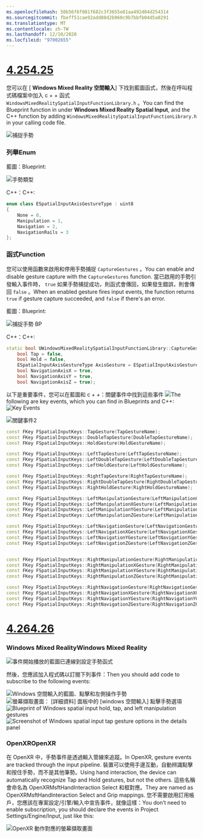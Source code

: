 ```yaml
---
ms.openlocfilehash: 50b56f6f081f682c3f3655e81aa492d84d254314
ms.sourcegitcommit: fbeff51cae92add88d2b960c9b7bbfb04d5a0291
ms.translationtype: MT
ms.contentlocale: zh-TW
ms.lasthandoff: 12/10/2020
ms.locfileid: "97002655"
---
```

# <a name="425"></a>[<span data-ttu-id="5cfa0-101">4.25</span><span class="sxs-lookup"><span data-stu-id="5cfa0-101">4.25</span></span>](#tab/425)

<span data-ttu-id="5cfa0-102">您可以在 [ **Windows Mixed Reality 空間輸入**] 下找到藍圖函式，然後在呼叫程式碼檔案中加入 c + + 函式 `WindowsMixedRealitySpatialInputFunctionLibrary.h` 。</span><span class="sxs-lookup"><span data-stu-id="5cfa0-102">You can find the Blueprint function in under **Windows Mixed Reality Spatial Input**, and the C++ function by adding `WindowsMixedRealitySpatialInputFunctionLibrary.h` in your calling code file.</span></span>

![捕捉手勢](../images/unreal/capture-gestures.png)

### <a name="enum"></a><span data-ttu-id="5cfa0-104">列舉</span><span class="sxs-lookup"><span data-stu-id="5cfa0-104">Enum</span></span>
<!-- Deprecated
The `ESPatialInputAxisGestureType` enum describes spatial axis gestures and are [fully documented](../../out-of-scope/deprecated/holograms-211.md).
-->
<span data-ttu-id="5cfa0-105">藍圖：</span><span class="sxs-lookup"><span data-stu-id="5cfa0-105">Blueprint:</span></span>

![手勢類型](../images/unreal/gesture-type.png)

<span data-ttu-id="5cfa0-107">C++：</span><span class="sxs-lookup"><span data-stu-id="5cfa0-107">C++:</span></span>
```cpp
enum class ESpatialInputAxisGestureType : uint8
{
    None = 0,
    Manipulation = 1,
    Navigation = 2,
    NavigationRails = 3
};
```

### <a name="function"></a><span data-ttu-id="5cfa0-108">函式</span><span class="sxs-lookup"><span data-stu-id="5cfa0-108">Function</span></span>
<span data-ttu-id="5cfa0-109">您可以使用函數來啟用和停用手勢捕捉 `CaptureGestures` 。</span><span class="sxs-lookup"><span data-stu-id="5cfa0-109">You can enable and disable gesture capture with the `CaptureGestures` function.</span></span> <span data-ttu-id="5cfa0-110">當已啟用的手勢引發輸入事件時， `true` 如果手勢捕捉成功，則函式會傳回，如果發生錯誤，則會傳回 `false` 。</span><span class="sxs-lookup"><span data-stu-id="5cfa0-110">When an enabled gesture fires input events, the function returns `true` if gesture capture succeeded, and `false` if there's an error.</span></span>

<span data-ttu-id="5cfa0-111">藍圖：</span><span class="sxs-lookup"><span data-stu-id="5cfa0-111">Blueprint:</span></span>

![捕捉手勢 BP](../images/unreal/capture-gestures-bp.png)

<span data-ttu-id="5cfa0-113">C++：</span><span class="sxs-lookup"><span data-stu-id="5cfa0-113">C++:</span></span>
```cpp
static bool UWindowsMixedRealitySpatialInputFunctionLibrary::CaptureGestures(
    bool Tap = false,
    bool Hold = false,
    ESpatialInputAxisGestureType AxisGesture = ESpatialInputAxisGestureType::None,
    bool NavigationAxisX = true,
    bool NavigationAxisY = true,
    bool NavigationAxisZ = true);
```

<span data-ttu-id="5cfa0-114">以下是重要事件，您可以在藍圖和 c + +：關鍵事件中找到這些事件 ![](../images/unreal/key-events.png)</span><span class="sxs-lookup"><span data-stu-id="5cfa0-114">The following are key events, which you can find in Blueprints and C++: ![Key Events](../images/unreal/key-events.png)</span></span>

![關鍵事件2](../images/unreal/key-events2.png)
```cpp
const FKey FSpatialInputKeys::TapGesture(TapGestureName);
const FKey FSpatialInputKeys::DoubleTapGesture(DoubleTapGestureName);
const FKey FSpatialInputKeys::HoldGesture(HoldGestureName);

const FKey FSpatialInputKeys::LeftTapGesture(LeftTapGestureName);
const FKey FSpatialInputKeys::LeftDoubleTapGesture(LeftDoubleTapGestureName);
const FKey FSpatialInputKeys::LeftHoldGesture(LeftHoldGestureName);

const FKey FSpatialInputKeys::RightTapGesture(RightTapGestureName);
const FKey FSpatialInputKeys::RightDoubleTapGesture(RightDoubleTapGestureName);
const FKey FSpatialInputKeys::RightHoldGesture(RightHoldGestureName);

const FKey FSpatialInputKeys::LeftManipulationGesture(LeftManipulationGestureName);
const FKey FSpatialInputKeys::LeftManipulationXGesture(LeftManipulationXGestureName);
const FKey FSpatialInputKeys::LeftManipulationYGesture(LeftManipulationYGestureName);
const FKey FSpatialInputKeys::LeftManipulationZGesture(LeftManipulationZGestureName);

const FKey FSpatialInputKeys::LeftNavigationGesture(LeftNavigationGestureName);
const FKey FSpatialInputKeys::LeftNavigationXGesture(LeftNavigationXGestureName);
const FKey FSpatialInputKeys::LeftNavigationYGesture(LeftNavigationYGestureName);
const FKey FSpatialInputKeys::LeftNavigationZGesture(LeftNavigationZGestureName);


const FKey FSpatialInputKeys::RightManipulationGesture(RightManipulationGestureName);
const FKey FSpatialInputKeys::RightManipulationXGesture(RightManipulationXGestureName);
const FKey FSpatialInputKeys::RightManipulationYGesture(RightManipulationYGestureName);
const FKey FSpatialInputKeys::RightManipulationZGesture(RightManipulationZGestureName);

const FKey FSpatialInputKeys::RightNavigationGesture(RightNavigationGestureName);
const FKey FSpatialInputKeys::RightNavigationXGesture(RightNavigationXGestureName);
const FKey FSpatialInputKeys::RightNavigationYGesture(RightNavigationYGestureName);
const FKey FSpatialInputKeys::RightNavigationZGesture(RightNavigationZGestureName);
```

# <a name="426"></a>[<span data-ttu-id="5cfa0-116">4.26</span><span class="sxs-lookup"><span data-stu-id="5cfa0-116">4.26</span></span>](#tab/426)

### <a name="windows-mixed-reality"></a><span data-ttu-id="5cfa0-117">Windows Mixed Reality</span><span class="sxs-lookup"><span data-stu-id="5cfa0-117">Windows Mixed Reality</span></span>

![事件開始播放的藍圖已連線到設定手勢函式](../images/unreal-hand-tracking-img-09.png)

<span data-ttu-id="5cfa0-119">然後，您應該加入程式碼以訂閱下列事件：</span><span class="sxs-lookup"><span data-stu-id="5cfa0-119">Then you should add code to subscribe to the following events:</span></span>

<span data-ttu-id="5cfa0-120">![Windows 空間輸入的藍圖、點擊和左側操作手勢 ](../images/unreal/key-events.png)
 ![ 螢幕擷取畫面： [詳細資料] 面板中的 [windows 空間輸入] 點擊手勢選項](../images/unreal/key-events2.png)</span><span class="sxs-lookup"><span data-stu-id="5cfa0-120">![Blueprint of Windows spatial input hold, tap, and left manipulation gestures](../images/unreal/key-events.png)
![Screenshot of Windows spatial input tap gesture options in the details panel](../images/unreal/key-events2.png)</span></span>

### <a name="openxr"></a><span data-ttu-id="5cfa0-121">OpenXR</span><span class="sxs-lookup"><span data-stu-id="5cfa0-121">OpenXR</span></span>

<span data-ttu-id="5cfa0-122">在 OpenXR 中，手勢事件是透過輸入管線來追蹤。</span><span class="sxs-lookup"><span data-stu-id="5cfa0-122">In OpenXR, gesture events are tracked through the input pipeline.</span></span> <span data-ttu-id="5cfa0-123">裝置可以使用手邊互動，自動辨識點擊和按住手勢，而不是其他筆勢。</span><span class="sxs-lookup"><span data-stu-id="5cfa0-123">Using hand interaction, the device can automatically recognize Tap and Hold gestures, but not the others.</span></span> <span data-ttu-id="5cfa0-124">這些名稱會命名為 OpenXRMsftHandInteraction Select 和框對應。</span><span class="sxs-lookup"><span data-stu-id="5cfa0-124">They are named as OpenXRMsftHandInteraction Select and Grip mappings.</span></span> <span data-ttu-id="5cfa0-125">您不需要啟用訂用帳戶，您應該在專案設定/引擎/輸入中宣告事件，就像這樣：</span><span class="sxs-lookup"><span data-stu-id="5cfa0-125">You don’t need to enable subscription, you should declare the events in Project Settings/Engine/Input, just like this:</span></span>

![OpenXR 動作對應的螢幕擷取畫面](../images/unreal-hand-tracking-img-12.png)
